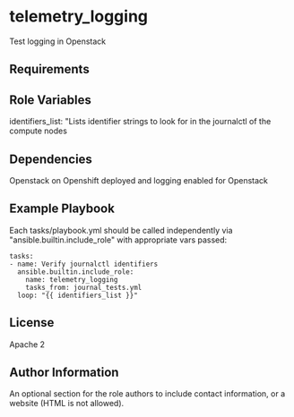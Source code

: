 telemetry_logging
=========

Test logging in Openstack

Requirements
------------

Role Variables
--------------

identifiers_list:  "Lists identifier strings to look for in the journalctl of the compute nodes
   

Dependencies
------------

Openstack on Openshift deployed and logging enabled for Openstack

Example Playbook
----------------

Each tasks/playbook.yml should be called independently via "ansible.builtin.include_role" with appropriate vars passed:

    tasks:
    - name: Verify journalctl identifiers 
      ansible.builtin.include_role:
        name: telemetry_logging
        tasks_from: journal_tests.yml
      loop: "{{ identifiers_list }}"

License
-------

Apache 2

Author Information
------------------

An optional section for the role authors to include contact information, or a website (HTML is not allowed).

